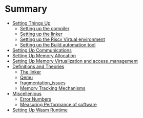 # Summary

- [Setting Things Up](setting_things_up.md)
  - [Setting up the compiler]()
  - [Setting up the linker](setting_up_LLD_linker.md)
  - [Setting up the Riscv Virtual environment](setting_up_qemu.md)
  - [Setting up the Build automation tool]()
- [Setting Up Communications]()
- [Setting Up Memory Allocation](setting_up_memory_allocation.md)
- [Setting Up Memory Virtualization and access_management](setting_up_memory_virtualization_and_access_management.md)
- [Definitions and Theories](definitions_and_theories.md)
  - [The linker](theory_on_the_linker.md)
  - [Qemu](theory_on_Qemu.md)
  - [fragmentation_issues](fragmentation_issues.md)
  - [Memory Tracking Mechanisms](memory_tracking_mechanisms.md)
- [Miscellenious]()
  - [Error Numbers](errors.md)
  - [Measuring Performance of software](measuring_software_performance.md)
- [Setting Up Wasm Runtime](setting_up_wasm_runtime.md)


